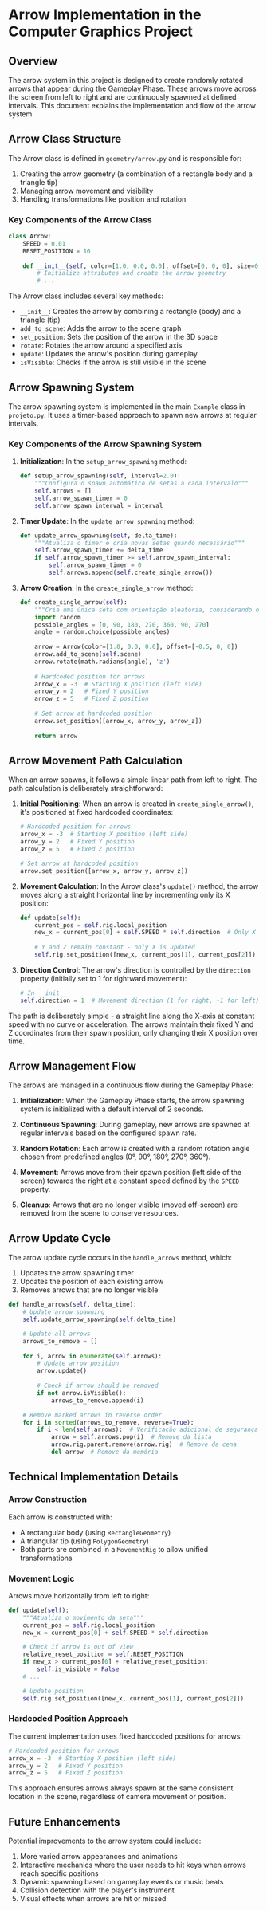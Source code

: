 # Arrow Implementation in the Computer Graphics Project

## Overview

The arrow system in this project is designed to create randomly rotated arrows that appear during the Gameplay Phase. These arrows move across the screen from left to right and are continuously spawned at defined intervals. This document explains the implementation and flow of the arrow system.

## Arrow Class Structure

The Arrow class is defined in `geometry/arrow.py` and is responsible for:

1. Creating the arrow geometry (a combination of a rectangle body and a triangle tip)
2. Managing arrow movement and visibility
3. Handling transformations like position and rotation

### Key Components of the Arrow Class

```python
class Arrow:
    SPEED = 0.01
    RESET_POSITION = 10
    
    def __init__(self, color=[1.0, 0.0, 0.0], offset=[0, 0, 0], size=0.8, angle=0.0, axis='z'):
        # Initialize attributes and create the arrow geometry
        # ...
```

The Arrow class includes several key methods:

- `__init__`: Creates the arrow by combining a rectangle (body) and a triangle (tip)
- `add_to_scene`: Adds the arrow to the scene graph
- `set_position`: Sets the position of the arrow in the 3D space
- `rotate`: Rotates the arrow around a specified axis
- `update`: Updates the arrow's position during gameplay
- `isVisible`: Checks if the arrow is still visible in the scene

## Arrow Spawning System

The arrow spawning system is implemented in the main `Example` class in `projeto.py`. It uses a timer-based approach to spawn new arrows at regular intervals.

### Key Components of the Arrow Spawning System

1. **Initialization**: In the `setup_arrow_spawning` method:
   ```python
   def setup_arrow_spawning(self, interval=2.0):
       """Configura o spawn automático de setas a cada intervalo"""
       self.arrows = []
       self.arrow_spawn_timer = 0
       self.arrow_spawn_interval = interval
   ```

2. **Timer Update**: In the `update_arrow_spawning` method:
   ```python
   def update_arrow_spawning(self, delta_time):
       """Atualiza o timer e cria novas setas quando necessário"""
       self.arrow_spawn_timer += delta_time
       if self.arrow_spawn_timer >= self.arrow_spawn_interval:
           self.arrow_spawn_timer = 0
           self.arrows.append(self.create_single_arrow())
   ```

3. **Arrow Creation**: In the `create_single_arrow` method:
   ```python
   def create_single_arrow(self):
       """Cria uma única seta com orientação aleatória, considerando offset de origem"""
       import random
       possible_angles = [0, 90, 180, 270, 360, 90, 270]
       angle = random.choice(possible_angles)
       
       arrow = Arrow(color=[1.0, 0.0, 0.0], offset=[-0.5, 0, 0])
       arrow.add_to_scene(self.scene)
       arrow.rotate(math.radians(angle), 'z')
       
       # Hardcoded position for arrows
       arrow_x = -3  # Starting X position (left side)
       arrow_y = 2   # Fixed Y position
       arrow_z = 5   # Fixed Z position
       
       # Set arrow at hardcoded position
       arrow.set_position([arrow_x, arrow_y, arrow_z])
       
       return arrow
   ```

## Arrow Movement Path Calculation

When an arrow spawns, it follows a simple linear path from left to right. The path calculation is deliberately straightforward:

1. **Initial Positioning**: When an arrow is created in `create_single_arrow()`, it's positioned at fixed hardcoded coordinates:
   ```python
   # Hardcoded position for arrows
   arrow_x = -3  # Starting X position (left side)
   arrow_y = 2   # Fixed Y position
   arrow_z = 5   # Fixed Z position
   
   # Set arrow at hardcoded position
   arrow.set_position([arrow_x, arrow_y, arrow_z])
   ```

2. **Movement Calculation**: In the Arrow class's `update()` method, the arrow moves along a straight horizontal line by incrementing only its X position:
   ```python
   def update(self):
       current_pos = self.rig.local_position
       new_x = current_pos[0] + self.SPEED * self.direction  # Only X changes
       
       # Y and Z remain constant - only X is updated
       self.rig.set_position([new_x, current_pos[1], current_pos[2]])
   ```

3. **Direction Control**: The arrow's direction is controlled by the `direction` property (initially set to 1 for rightward movement):
   ```python
   # In __init__
   self.direction = 1  # Movement direction (1 for right, -1 for left)
   ```

The path is deliberately simple - a straight line along the X-axis at constant speed with no curve or acceleration. The arrows maintain their fixed Y and Z coordinates from their spawn position, only changing their X position over time.

## Arrow Management Flow

The arrows are managed in a continuous flow during the Gameplay Phase:

1. **Initialization**: When the Gameplay Phase starts, the arrow spawning system is initialized with a default interval of 2 seconds.

2. **Continuous Spawning**: During gameplay, new arrows are spawned at regular intervals based on the configured spawn rate.

3. **Random Rotation**: Each arrow is created with a random rotation angle chosen from predefined angles (0°, 90°, 180°, 270°, 360°).

4. **Movement**: Arrows move from their spawn position (left side of the screen) towards the right at a constant speed defined by the `SPEED` property.

5. **Cleanup**: Arrows that are no longer visible (moved off-screen) are removed from the scene to conserve resources.

## Arrow Update Cycle

The arrow update cycle occurs in the `handle_arrows` method, which:

1. Updates the arrow spawning timer
2. Updates the position of each existing arrow
3. Removes arrows that are no longer visible

```python
def handle_arrows(self, delta_time):
    # Update arrow spawning
    self.update_arrow_spawning(self.delta_time)

    # Update all arrows
    arrows_to_remove = []
    
    for i, arrow in enumerate(self.arrows):
        # Update arrow position
        arrow.update()
        
        # Check if arrow should be removed
        if not arrow.isVisible():
            arrows_to_remove.append(i)

    # Remove marked arrows in reverse order
    for i in sorted(arrows_to_remove, reverse=True):
        if i < len(self.arrows):  # Verificação adicional de segurança
            arrow = self.arrows.pop(i)  # Remove da lista
            arrow.rig.parent.remove(arrow.rig)  # Remove da cena
            del arrow  # Remove da memória
```

## Technical Implementation Details

### Arrow Construction

Each arrow is constructed with:
- A rectangular body (using `RectangleGeometry`)
- A triangular tip (using `PolygonGeometry`)
- Both parts are combined in a `MovementRig` to allow unified transformations

### Movement Logic

Arrows move horizontally from left to right:
```python
def update(self):
    """Atualiza o movimento da seta"""
    current_pos = self.rig.local_position
    new_x = current_pos[0] + self.SPEED * self.direction

    # Check if arrow is out of view
    relative_reset_position = self.RESET_POSITION
    if new_x > current_pos[0] + relative_reset_position:
        self.is_visible = False
    # ...

    # Update position
    self.rig.set_position([new_x, current_pos[1], current_pos[2]])
```

### Hardcoded Position Approach

The current implementation uses fixed hardcoded positions for arrows:
```python
# Hardcoded position for arrows
arrow_x = -3  # Starting X position (left side)
arrow_y = 2   # Fixed Y position
arrow_z = 5   # Fixed Z position
```

This approach ensures arrows always spawn at the same consistent location in the scene, regardless of camera movement or position.

## Future Enhancements

Potential improvements to the arrow system could include:
1. More varied arrow appearances and animations
2. Interactive mechanics where the user needs to hit keys when arrows reach specific positions
3. Dynamic spawning based on gameplay events or music beats
4. Collision detection with the player's instrument
5. Visual effects when arrows are hit or missed 